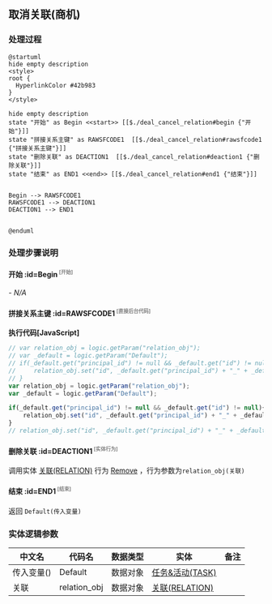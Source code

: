 ## 取消关联(商机) <!-- {docsify-ignore-all} -->

   

### 处理过程

```plantuml
@startuml
hide empty description
<style>
root {
  HyperlinkColor #42b983
}
</style>

hide empty description
state "开始" as Begin <<start>> [[$./deal_cancel_relation#begin {"开始"}]]
state "拼接关系主键" as RAWSFCODE1  [[$./deal_cancel_relation#rawsfcode1 {"拼接关系主键"}]]
state "删除关联" as DEACTION1  [[$./deal_cancel_relation#deaction1 {"删除关联"}]]
state "结束" as END1 <<end>> [[$./deal_cancel_relation#end1 {"结束"}]]


Begin --> RAWSFCODE1
RAWSFCODE1 --> DEACTION1
DEACTION1 --> END1


@enduml
```


### 处理步骤说明

#### 开始 :id=Begin<sup class="footnote-symbol"> <font color=gray size=1>[开始]</font></sup>



*- N/A*
#### 拼接关系主键 :id=RAWSFCODE1<sup class="footnote-symbol"> <font color=gray size=1>[直接后台代码]</font></sup>



<p class="panel-title"><b>执行代码[JavaScript]</b></p>

```javascript
// var relation_obj = logic.getParam("relation_obj");
// var _default = logic.getParam("Default");
// if(_default.get("principal_id") != null && _default.get("id") != null  &&  _default.get("type") != null){
//     relation_obj.set("id", _default.get("principal_id") + "_" + _default.get("id") + '_' + _default.get("type"));
// }
var relation_obj = logic.getParam("relation_obj");
var _default = logic.getParam("Default");

if(_default.get("principal_id") != null && _default.get("id") != null){
    relation_obj.set("id", _default.get("principal_id") + "_" + _default.get("id") + '_' + 'DEAL');
}
// relation_obj.set("id", _default.get("principal_id") + "_" + _default.get("id") + '_' + 'DEAL');

```

#### 删除关联 :id=DEACTION1<sup class="footnote-symbol"> <font color=gray size=1>[实体行为]</font></sup>



调用实体 [关联(RELATION)](module/crm/relation.md) 行为 [Remove](module/crm/relation#行为) ，行为参数为`relation_obj(关联)`

#### 结束 :id=END1<sup class="footnote-symbol"> <font color=gray size=1>[结束]</font></sup>



返回 `Default(传入变量)`



### 实体逻辑参数

|    中文名   |    代码名    |  数据类型    |  实体   |备注 |
| --------| --------| -------- | -------- | --------   |
|传入变量(<i class="fa fa-check"/></i>)|Default|数据对象|[任务&活动(TASK)](module/crm/task.md)||
|关联|relation_obj|数据对象|[关联(RELATION)](module/crm/relation.md)||
